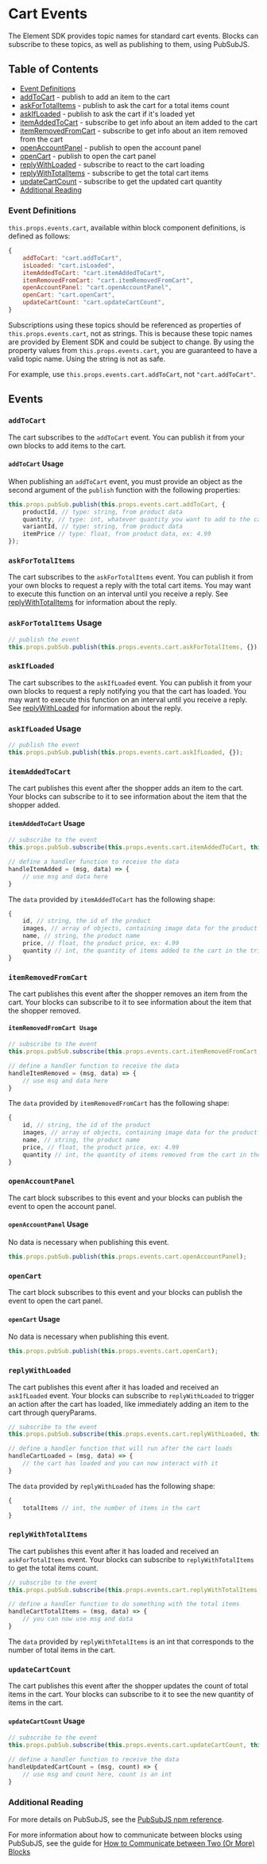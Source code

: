 # Cart Events

The Element SDK provides topic names for standard cart events. Blocks can subscribe to these topics, as well as publishing to them, using PubSubJS.

## Table of Contents

* [Event Definitions](#event-definitions)
* [addToCart](#addToCart) - publish to add an item to the cart
* [askForTotalItems](#askForTotalItems) - publish to ask the cart for a total items count
* [askIfLoaded](#askIfLoaded) - publish to ask the cart if it's loaded yet
* [itemAddedToCart](#itemAddedToCart) - subscribe to get info about an item added to the cart
* [itemRemovedFromCart](#itemRemovedFromCart) - subscribe to get info about an item removed from the cart
* [openAccountPanel](#openAccountPanel) - publish to open the account panel
* [openCart](#openCart) - publish to open the cart panel
* [replyWithLoaded](#replyWithLoaded) - subscribe to react to the cart loading
* [replyWithTotalItems](#replyWithLoaded) - subscribe to get the total cart items
* [updateCartCount](#updateCartCount) - subscribe to get the updated cart quantity
* [Additional Reading](#additional-reading)

### Event Definitions

`this.props.events.cart`, available within block component definitions, is defined as follows:

```js
{
    addToCart: "cart.addToCart",
    isLoaded: "cart.isLoaded",
    itemAddedToCart: "cart.itemAddedToCart",
    itemRemovedFromCart: "cart.itemRemovedFromCart",
    openAccountPanel: "cart.openAccountPanel",
    openCart: "cart.openCart",
    updateCartCount: "cart.updateCartCount",
}
```

Subscriptions using these topics should be referenced as properties of `this.props.events.cart`, not as strings. This is because these topic names are provided by Element SDK and could be subject to change. By using the property values from `this.props.events.cart`, you are guaranteed to have a valid topic name. Using the string is not as safe.

For example, use `this.props.events.cart.addToCart`, not `"cart.addToCart"`.

## Events

### `addToCart`

The cart subscribes to the `addToCart` event. You can publish it from your own blocks to add items to the cart.

#### `addToCart` Usage

When publishing an `addToCart` event, you must provide an object as the second argument of the `publish` function with the following properties:

```js
this.props.pubSub.publish(this.props.events.cart.addToCart, {
    productId, // type: string, from product data
    quantity, // type: int, whatever quantity you want to add to the cart, ex: 1
    variantId, // type: string, from product data
    itemPrice // type: float, from product data, ex: 4.99
});
```

### `askForTotalItems`

The cart subscribes to the `askForTotalItems` event. You can publish it from your own blocks to request a reply with the total cart items. You may want to execute this function on an interval until you receive a reply. See [replyWithTotalItems](#replyWithTotalItems) for information about the reply.

### `askForTotalItems` Usage

```js
// publish the event
this.props.pubSub.publish(this.props.events.cart.askForTotalItems, {});
```

### `askIfLoaded`

The cart subscribes to the `askIfLoaded` event. You can publish it from your own blocks to request a reply notifying you that the cart has loaded. You may want to execute this function on an interval until you receive a reply. See [replyWithLoaded](#replyWithLoaded) for information about the reply.

### `askIfLoaded` Usage

```js
// publish the event
this.props.pubSub.publish(this.props.events.cart.askIfLoaded, {});
```

### `itemAddedToCart`

The cart publishes this event after the shopper adds an item to the cart. Your blocks can subscribe to it to see information about the item that the shopper added.

#### `itemAddedToCart` Usage

```js
// subscribe to the event
this.props.pubSub.subscribe(this.props.events.cart.itemAddedToCart, this.handleItemAdded);

// define a handler function to receive the data
handleItemAdded = (msg, data) => {
    // use msg and data here
}
```

The `data` provided by `itemAddedToCart` has the following shape:

```js
{
    id, // string, the id of the product
    images, // array of objects, containing image data for the product
    name, // string, the product name
    price, // float, the product price, ex: 4.99
    quantity // int, the quantity of items added to the cart in the triggering action
}
```

### `itemRemovedFromCart`

The cart publishes this event after the shopper removes an item from the cart. Your blocks can subscribe to it to see information about the item that the shopper removed.

#### `itemRemovedFromCart Usage`

```js
// subscribe to the event
this.props.pubSub.subscribe(this.props.events.cart.itemRemovedFromCart, this.handleItemRemoved);

// define a handler function to receive the data
handleItemRemoved = (msg, data) => {
    // use msg and data here
}
```

The `data` provided by `itemRemovedFromCart` has the following shape:

```js
{
    id, // string, the id of the product
    images, // array of objects, containing image data for the product
    name, // string, the product name
    price, // float, the product price, ex: 4.99
    quantity // int, the quantity of items removed from the cart in the triggering action
}
```

### `openAccountPanel`

The cart block subscribes to this event and your blocks can publish the event to open the account panel.

#### `openAccountPanel` Usage

No data is necessary when publishing this event.

```js
this.props.pubSub.publish(this.props.events.cart.openAccountPanel);
```

### `openCart`

The cart block subscribes to this event and your blocks can publish the event to open the cart panel.

#### `openCart` Usage

No data is necessary when publishing this event.

```js
this.props.pubSub.publish(this.props.events.cart.openCart);
```

### `replyWithLoaded`

The cart publishes this event after it has loaded and received an `askIfLoaded` event. Your blocks can subscribe to `replyWithLoaded` to trigger an action after the cart has loaded, like immediately adding an item to the cart through queryParams.

```js
// subscribe to the event
this.props.pubSub.subscribe(this.props.events.cart.replyWithLoaded, this.handleCartLoaded);

// define a handler function that will run after the cart loads
handleCartLoaded = (msg, data) => {
    // the cart has loaded and you can now interact with it
}
```

The `data` provided by `replyWithLoaded` has the following shape:

```js
{
    totalItems // int, the number of items in the cart
}
```

### `replyWithTotalItems`

The cart publishes this event after it has loaded and received an `askForTotalItems` event. Your blocks can subscribe to `replyWithTotalItems` to get the total items count.

```js
// subscribe to the event
this.props.pubSub.subscribe(this.props.events.cart.replyWithTotalItems, this.handleCartTotalItems);

// define a handler function to do something with the total items
handleCartTotalItems = (msg, data) => {
    // you can now use msg and data
}
```

The `data` provided by `replyWithTotalItems` is an int that corresponds to the number of total items in the cart.

### `updateCartCount`

The cart publishes this event after the shopper updates the count of total items in the cart. Your blocks can subscribe to it to see the new quantity of items in the cart.

#### `updateCartCount` Usage

```js
// subscribe to the event
this.props.pubSub.subscribe(this.props.events.cart.updateCartCount, this.handleUpdatedCartCount);

// define a handler function to receive the data
handleUpdatedCartCount = (msg, count) => {
    // use msg and count here, count is an int
}
```

### Additional Reading

For more details on PubSubJS, see the [PubSubJS npm reference](https://www.npmjs.com/package/pubsub-js).

For more information about how to communicate between blocks using PubSubJS, see the guide for [How to Communicate between Two (Or More) Blocks](/how-to/communicate-between-blocks/README.md)
